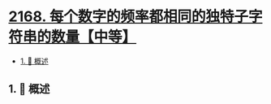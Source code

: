 # [2168. 每个数字的频率都相同的独特子字符串的数量【中等】](https://github.com/Tdahuyou/TNotes.leetcode/tree/main/notes/2168.%20%E6%AF%8F%E4%B8%AA%E6%95%B0%E5%AD%97%E7%9A%84%E9%A2%91%E7%8E%87%E9%83%BD%E7%9B%B8%E5%90%8C%E7%9A%84%E7%8B%AC%E7%89%B9%E5%AD%90%E5%AD%97%E7%AC%A6%E4%B8%B2%E7%9A%84%E6%95%B0%E9%87%8F%E3%80%90%E4%B8%AD%E7%AD%89%E3%80%91)

<!-- region:toc -->

- [1. 📝 概述](#1--概述)

<!-- endregion:toc -->

## 1. 📝 概述
